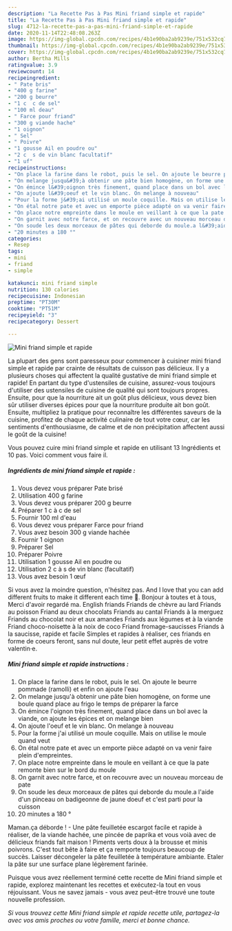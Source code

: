 ```yaml
---
description: "La Recette Pas à Pas Mini friand simple et rapide"
title: "La Recette Pas à Pas Mini friand simple et rapide"
slug: 4712-la-recette-pas-a-pas-mini-friand-simple-et-rapide
date: 2020-11-14T22:48:08.263Z
image: https://img-global.cpcdn.com/recipes/4b1e90ba2ab9239e/751x532cq70/mini-friand-simple-et-rapide-photo-principale-de-la-recette.jpg
thumbnail: https://img-global.cpcdn.com/recipes/4b1e90ba2ab9239e/751x532cq70/mini-friand-simple-et-rapide-photo-principale-de-la-recette.jpg
cover: https://img-global.cpcdn.com/recipes/4b1e90ba2ab9239e/751x532cq70/mini-friand-simple-et-rapide-photo-principale-de-la-recette.jpg
author: Bertha Mills
ratingvalue: 3.9
reviewcount: 14
recipeingredient:
- " Pate bris"
- "400 g farine"
- "200 g beurre"
- "1 c  c de sel"
- "100 ml deau"
- " Farce pour friand"
- "300 g viande hache"
- "1 oignon"
- " Sel"
- " Poivre"
- "1 gousse Ail en poudre ou"
- "2 c  s de vin blanc facultatif"
- "1 uf"
recipeinstructions:
- "On place la farine dans le robot, puis le sel. On ajoute le beurre pommade (ramolli) et enfin on ajoute l&#39;eau"
- "On melange jusqu&#39;à obtenir une pâte bien homogène, on forme une boule quand place au frigo le temps de préparer la farce"
- "On émince l&#39;oignon très finement, quand place dans un bol avec la viande, on ajoute les épices et on melange bien"
- "On ajoute l&#39;oeuf et le vin blanc. On melange à nouveau"
- "Pour la forme j&#39;ai utilisé un moule coquille. Mais on utilise le moule quand veut"
- "On étal notre pate et avec un emporte pièce adapté on va venir faire plein d&#39;empreintes."
- "On place notre empreinte dans le moule en veillant à ce que la pate remonte bien sur le bord du moule"
- "On garnit avec notre farce, et on recouvre avec un nouveau morceau de pate"
- "On soude les deux morceaux de pâtes qui deborde du moule.a l&#39;aide d&#39;un pinceau on badigeonne de jaune doeuf et c&#39;est parti pour la cuisson"
- "20 minutes a 180 °"
categories:
- Resep
tags:
- mini
- friand
- simple

katakunci: mini friand simple 
nutrition: 130 calories
recipecuisine: Indonesian
preptime: "PT30M"
cooktime: "PT51M"
recipeyield: "3"
recipecategory: Dessert

---
```



![Mini friand simple et rapide](https://img-global.cpcdn.com/recipes/4b1e90ba2ab9239e/751x532cq70/mini-friand-simple-et-rapide-photo-principale-de-la-recette.jpg)

La plupart des gens sont paresseux pour commencer à cuisiner mini friand simple et rapide par crainte de résultats de cuisson pas délicieux. Il y a plusieurs choses qui affectent la qualité gustative de mini friand simple et rapide! En partant du type d'ustensiles de cuisine, assurez-vous toujours d'utiliser des ustensiles de cuisine de qualité qui sont toujours propres. Ensuite, pour que la nourriture ait un goût plus délicieux, vous devez bien sûr utiliser diverses épices pour que la nourriture produite ait bon goût. Ensuite, multipliez la pratique pour reconnaître les différentes saveurs de la cuisine, profitez de chaque activité culinaire de tout votre cœur, car les sentiments d'enthousiasme, de calme et de non précipitation affectent aussi le goût de la cuisine!

<!--inarticleads1-->

Vous pouvez cuire mini friand simple et rapide en utilisant 13 Ingrédients et 10 pas. Voici comment vous faire il.

##### Ingrédients de mini friand simple et rapide :

1. Vous devez vous préparer  Pate brisé
1. Utilisation 400 g farine
1. Vous devez vous préparer 200 g beurre
1. Préparer 1 c à c de sel
1. Fournir 100 ml d&#39;eau
1. Vous devez vous préparer  Farce pour friand
1. Vous avez besoin 300 g viande hachée
1. Fournir 1 oignon
1. Préparer  Sel
1. Préparer  Poivre
1. Utilisation 1 gousse Ail en poudre ou
1. Utilisation 2 c à s de vin blanc (facultatif)
1. Vous avez besoin 1 œuf


Si vous avez la moindre question, n&#39;hésitez pas. And I love that you can add different fruits to make it different each time 🙂. Bonjour à toutes et à tous, Merci d&#39;avoir regardé ma. English friands Friands de chèvre au lard Friands au poisson Friand au deux chocolats Friands au cantal Friands à la merguez Friands au chocolat noir et aux amandes Friands aux légumes et à la viande Friand choco-noisette à la noix de coco Friand fromage-saucisses Friands à la saucisse, rapide et facile Simples et rapides à réaliser, ces friands en forme de coeurs feront, sans nul doute, leur petit effet auprès de votre valentin·e. 

<!--inarticleads2-->

##### Mini friand simple et rapide instructions :

1. On place la farine dans le robot, puis le sel. On ajoute le beurre pommade (ramolli) et enfin on ajoute l&#39;eau
1. On melange jusqu&#39;à obtenir une pâte bien homogène, on forme une boule quand place au frigo le temps de préparer la farce
1. On émince l&#39;oignon très finement, quand place dans un bol avec la viande, on ajoute les épices et on melange bien
1. On ajoute l&#39;oeuf et le vin blanc. On melange à nouveau
1. Pour la forme j&#39;ai utilisé un moule coquille. Mais on utilise le moule quand veut
1. On étal notre pate et avec un emporte pièce adapté on va venir faire plein d&#39;empreintes.
1. On place notre empreinte dans le moule en veillant à ce que la pate remonte bien sur le bord du moule
1. On garnit avec notre farce, et on recouvre avec un nouveau morceau de pate
1. On soude les deux morceaux de pâtes qui deborde du moule.a l&#39;aide d&#39;un pinceau on badigeonne de jaune doeuf et c&#39;est parti pour la cuisson
1. 20 minutes a 180 °


Maman.ça déborde ! - Une pâte feuilletée escargot facile et rapide à réaliser, de la viande hachée, une pincée de paprika et vous voià avec de délicieux friands fait maison ! Piments verts doux à la brousse et minis poivrons. C&#39;est tout bête à faire et ça remporte toujours beaucoup de succès. Laisser décongeler la pâte feuilletée à température ambiante. Etaler la pâte sur une surface plane légèrement farinée. 

<!--inarticleads1-->

<p>
Puisque vous avez réellement terminé cette recette de Mini friand simple et rapide, explorez maintenant les recettes et exécutez-la tout en vous réjouissant. Vous ne savez jamais - vous avez peut-être trouvé une toute nouvelle profession.
</p>

<p>
<i>Si vous trouvez cette Mini friand simple et rapide recette utile, partagez-la avec vos amis proches ou votre famille, merci et bonne chance.</i>
</p>
